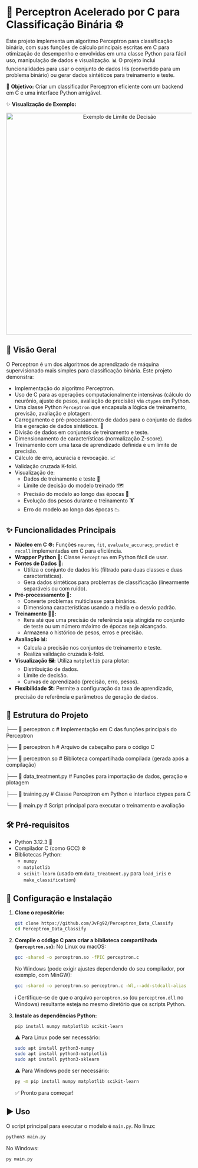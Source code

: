 # 🧠 Perceptron Acelerado por C para Classificação Binária ⚙️

Este projeto implementa um algoritmo Perceptron para classificação binária, com suas funções de cálculo principais escritas em C para otimização de desempenho e envolvidas em uma classe Python para fácil uso, manipulação de dados e visualização. 📊 O projeto inclui funcionalidades para usar o conjunto de dados Iris (convertido para um problema binário) ou gerar dados sintéticos para treinamento e teste.

🎯 **Objetivo:** Criar um classificador Perceptron eficiente com um backend em C e uma interface Python amigável.

✨ **Visualização de Exemplo:**
<p align="center">
  <img src="https://github.com/user-attachments/assets/23f1dddd-ba94-48d6-bdd1-3421bb57614e" alt="Exemplo de Limite de Decisão" width="600"/>
  </p>

## 🌟 Visão Geral

O Perceptron é um dos algoritmos de aprendizado de máquina supervisionado mais simples para classificação binária. Este projeto demonstra:
* Implementação do algoritmo Perceptron.
* Uso de C para as operações computacionalmente intensivas (cálculo do neurônio, ajuste de pesos, avaliação de precisão) via `ctypes` em Python.
* Uma classe Python `Perceptron` que encapsula a lógica de treinamento, previsão, avaliação e plotagem.
* Carregamento e pré-processamento de dados para o conjunto de dados Iris e geração de dados sintéticos. 🌸
* Divisão de dados em conjuntos de treinamento e teste.
* Dimensionamento de características (normalização Z-score).
* Treinamento com uma taxa de aprendizado definida e um limite de precisão.
* Cálculo de erro, acuracia e revocação. 📈
* Validação cruzada K-fold.
* Visualização de:
    * Dados de treinamento e teste 📍
    * Limite de decisão do modelo treinado 🗺️
    * Precisão do modelo ao longo das épocas 🎯
    * Evolução dos pesos durante o treinamento 🏋️
    * Erro do modelo ao longo das épocas 📉

## ✨ Funcionalidades Principais

* **Núcleo em C ⚙️:** Funções `neuron`, `fit`, `evaluate_accuracy`, `predict` e `recall` implementadas em C para eficiência.
* **Wrapper Python 🐍:** Classe `Perceptron` em Python fácil de usar.
* **Fontes de Dados 💾:**
    * Utiliza o conjunto de dados Iris (filtrado para duas classes e duas características).
    * Gera dados sintéticos para problemas de classificação (linearmente separáveis ou com ruído).
* **Pré-processamento 🧹:**
    * Converte problemas multiclasse para binários.
    * Dimensiona características usando a média e o desvio padrão.
* **Treinamento 🏋️‍♀️:**
    * Itera até que uma precisão de referência seja atingida no conjunto de teste ou um número máximo de épocas seja alcançado.
    * Armazena o histórico de pesos, erros e precisão.
* **Avaliação 📊:**
    * Calcula a precisão nos conjuntos de treinamento e teste.
    * Realiza validação cruzada k-fold.
* **Visualização 🖼️:** Utiliza `matplotlib` para plotar:
    * Distribuição de dados.
    * Limite de decisão.
    * Curvas de aprendizado (precisão, erro, pesos).
* **Flexibilidade 🛠️:** Permite a configuração da taxa de aprendizado, precisão de referência e parâmetros de geração de dados.

## 📂 Estrutura do Projeto

├── 📄 perceptron.c        # Implementação em C das funções principais do Perceptron

├── 📄 perceptron.h        # Arquivo de cabeçalho para o código C

├── 🔗 perceptron.so       # Biblioteca compartilhada compilada (gerada após a compilação)

├── 🐍 data_treatment.py   # Funções para importação de dados, geração e plotagem

├── 🐍 training.py         # Classe Perceptron em Python e interface ctypes para C

└── 📖 main.py             # Script principal para executar o treinamento e avaliação

## 🛠️ Pré-requisitos

* Python 3.12.3 🐍
* Compilador C (como GCC) ⚙️
* Bibliotecas Python:
    * `numpy`
    * `matplotlib`
    * `scikit-learn` (usado em `data_treatment.py` para `load_iris` e `make_classification`)

## 🚀 Configuração e Instalação

1.  **Clone o repositório:**
    ```bash
    git clone https://github.com/JvFg92/Perceptron_Data_Classify
    cd Perceptron_Data_Classify
    ```

2.  **Compile o código C para criar a biblioteca compartilhada (`perceptron.so`):**
    No Linux ou macOS:
    ```bash
    gcc -shared -o perceptron.so -fPIC perceptron.c
    ```
    No Windows (pode exigir ajustes dependendo do seu compilador, por exemplo, com MinGW):
    ```bash
    gcc -shared -o perceptron.so perceptron.c -Wl,--add-stdcall-alias
    ```
    ℹ️ Certifique-se de que o arquivo `perceptron.so` (ou `perceptron.dll` no Windows) resultante esteja no mesmo diretório que os scripts Python.

3.  **Instale as dependências Python:**
     ```bash
    pip install numpy matplotlib scikit-learn
    ```
    
    ⚠️ Para Linux pode ser necessário:
    ```bash
    sudo apt install python3-numpy
    sudo apt install python3-matplotlib
    sudo apt install python3-sklearn
    ```
    
    ⚠️ Para Windows pode ser necessário:
    ```bash
    py -m pip install numpy matplotlib scikit-learn
    ```
    
    ✅ Pronto para começar!

## ▶️ Uso

O script principal para executar o modelo é `main.py`.
No linux:
```bash
python3 main.py
```
No Windows:
```bash
py main.py
```
